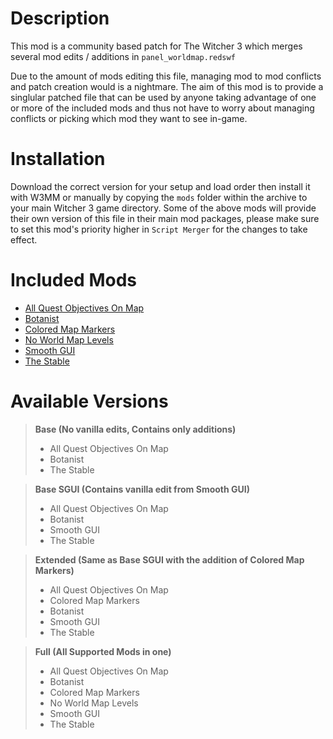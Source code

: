 # Description
This mod is a community based patch for The Witcher 3 which merges several mod edits / additions in `panel_worldmap.redswf`

Due to the amount of mods editing this file, managing mod to mod conflicts and patch creation would is a nightmare. The aim of this mod is to provide a singlular patched file that can be used by anyone taking advantage of one or more of the included mods and thus not have to worry about managing conflicts or picking which mod they want to see in-game.  

# Installation
Download the correct version for your setup and load order then install it with W3MM or manually by copying the `mods` folder within the archive to your main Witcher 3 game directory.
Some of the above mods will provide their own version of this file in their main mod packages, please make sure to set this mod's priority higher in `Script Merger` for the changes to take effect.

# Included Mods
- [All Quest Objectives On Map](https://www.nexusmods.com/witcher3/mods/943)
- [Botanist](https://github.com/Faen668/Botanist/releases)
- [Colored Map Markers](https://www.nexusmods.com/witcher3/mods/938)
- [No World Map Levels](https://www.nexusmods.com/witcher3/mods/7921)
- [Smooth GUI](https://www.nexusmods.com/witcher3/mods/7730)
- [The Stable](https://www.nexusmods.com/witcher3/mods/6132)

# Available Versions
  >**Base (No vanilla edits, Contains only additions)**
  > - All Quest Objectives On Map
  > - Botanist
  > - The Stable
  
  >**Base SGUI (Contains vanilla edit from Smooth GUI)**
  > - All Quest Objectives On Map
  > - Botanist
  > - Smooth GUI
  > - The Stable
  
  >**Extended (Same as Base SGUI with the addition of Colored Map Markers)**
  > - All Quest Objectives On Map
  > - Colored Map Markers
  > - Botanist
  > - Smooth GUI
  > - The Stable

  >**Full (All Supported Mods in one)**
  > - All Quest Objectives On Map
  > - Botanist
  > - Colored Map Markers
  > - No World Map Levels
  > - Smooth GUI
  > - The Stable
